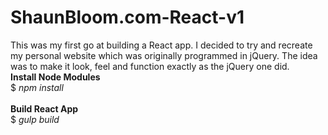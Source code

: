 # ShaunBloom.com-React-v1
This was my first go at building a React app. I decided to try and recreate my personal website which was originally programmed in jQuery. The idea was to make it look, feel and function exactly as the jQuery one did.
<br>
<strong>Install Node Modules</strong><br>
$ <i>npm install</i>
<br><br>
<strong>Build React App</strong><br>
$ <i>gulp build</i>
